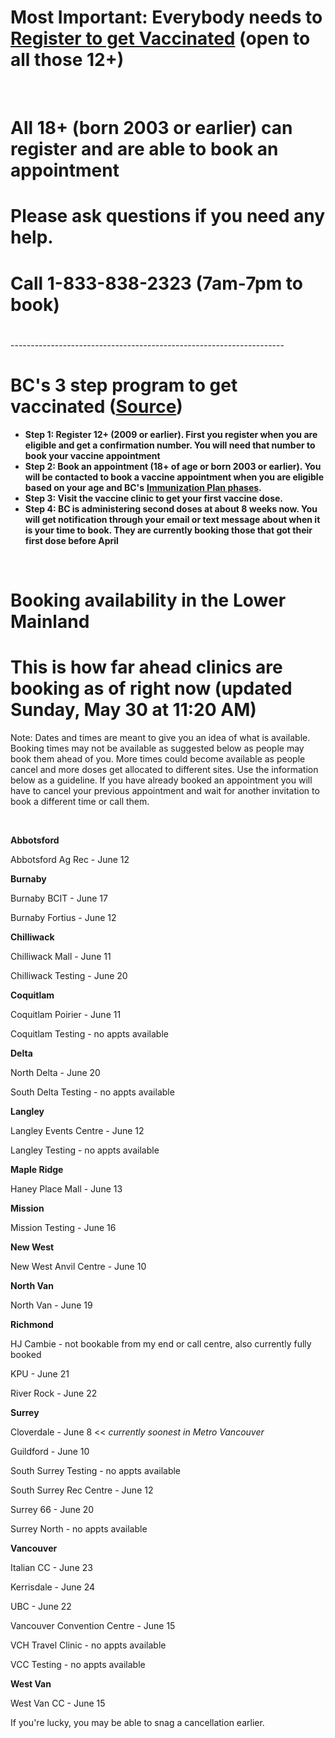# Most Important: Everybody needs to [Register to get Vaccinated](https://www.getvaccinated.gov.bc.ca/s/) (open to all those 12+)

&#x200B;

# All 18+ (born 2003 or earlier) can register and are able to book an appointment

# Please ask questions if you need any help.

# Call 1-833-838-2323 (7am-7pm to book)

# 

\--------------------------------------------------------------------

# BC's 3 step program to get vaccinated ([Source](https://www2.gov.bc.ca/getvaccinated.html))

* **Step 1: Register 12+ (2009 or earlier). First you register when you are eligible and get a confirmation number. You will need that number to book your vaccine appointment**
* **Step 2: Book an appointment (18+ of age or born 2003 or earlier). You will be contacted to book a vaccine appointment when you are eligible based on your age and BC's** [**Immunization Plan phases**](https://www2.gov.bc.ca/gov/content/covid-19/vaccine/plan#general-population)**.** 
* **Step 3: Visit the vaccine clinic to get your first vaccine dose.**
* **Step 4: BC is administering second doses at about 8 weeks now.  You will get notification through your email or text message about when it is your time to book.  They are currently booking those that got their first dose before April** 

&#x200B;

#  Booking availability in the Lower Mainland

# This is how far ahead clinics are booking as of right now (updated Sunday, May 30 at 11:20 AM)

Note: Dates and times are meant to give you an idea of what is available. Booking times may not be available as suggested below as people may book them ahead of you.  More times could become available as people cancel and more doses get allocated to different sites.  Use the information below as a guideline. If you have already booked an appointment you will have to cancel your previous appointment and wait for another invitation to book a different time or call them.  

&#x200B;

**Abbotsford**

Abbotsford Ag Rec - June 12

**Burnaby**

Burnaby BCIT - June 17

Burnaby Fortius - June 12

**Chilliwack**

Chilliwack Mall - June 11

Chilliwack Testing - June 20

**Coquitlam**

Coquitlam Poirier - June 11

Coquitlam Testing - no appts available

**Delta**

North Delta - June 20

South Delta Testing - no appts available

**Langley**

Langley Events Centre - June 12

Langley Testing - no appts available

**Maple Ridge**

Haney Place Mall - June 13

**Mission**

Mission Testing - June 16

**New West**

New West Anvil Centre - June 10

**North Van**

North Van - June 19

**Richmond**

HJ Cambie - not bookable from my end or call centre, also currently fully booked

KPU - June 21

River Rock - June 22

**Surrey**

Cloverdale - June 8 << *currently soonest in Metro Vancouver*

Guildford - June 10

South Surrey Testing - no appts available

South Surrey Rec Centre - June 12

Surrey 66 - June 20

Surrey North - no appts available

**Vancouver**

Italian CC - June 23

Kerrisdale - June 24

UBC - June 22

Vancouver Convention Centre - June 15

VCH Travel Clinic - no appts available

VCC Testing - no appts available

**West Van**

West Van CC - June 15

If you're lucky, you may be able to snag a cancellation earlier.